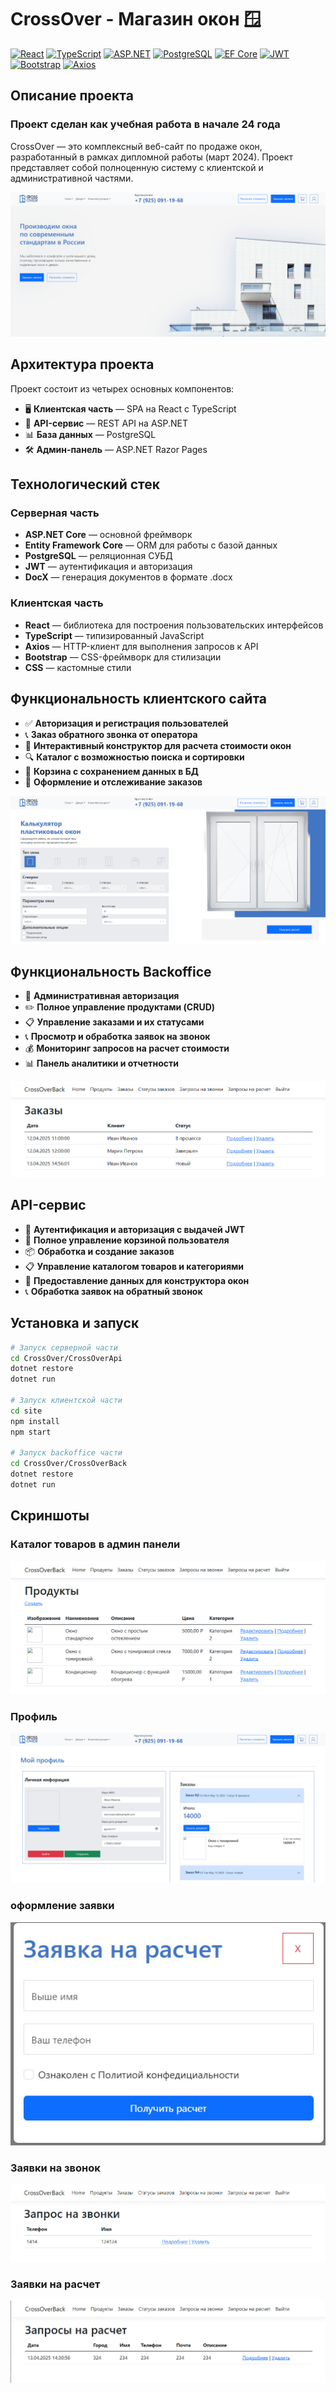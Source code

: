 # CrossOver - Магазин окон 🪟

[![React](https://img.shields.io/badge/React-20232A?style=for-the-badge&logo=react&logoColor=61DAFB)](https://reactjs.org/)
[![TypeScript](https://img.shields.io/badge/TypeScript-007ACC?style=for-the-badge&logo=typescript&logoColor=white)](https://www.typescriptlang.org/)
[![ASP.NET](https://img.shields.io/badge/ASP.NET-512BD4?style=for-the-badge&logo=dotnet&logoColor=white)](https://dotnet.microsoft.com/apps/aspnet)
[![PostgreSQL](https://img.shields.io/badge/PostgreSQL-316192?style=for-the-badge&logo=postgresql&logoColor=white)](https://www.postgresql.org/)
[![EF Core](https://img.shields.io/badge/EF_Core-512BD4?style=for-the-badge&logo=dotnet&logoColor=white)](https://docs.microsoft.com/ef/)
[![JWT](https://img.shields.io/badge/JWT-000000?style=for-the-badge&logo=jsonwebtokens&logoColor=white)](https://jwt.io/)
[![Bootstrap](https://img.shields.io/badge/Bootstrap-563D7C?style=for-the-badge&logo=bootstrap&logoColor=white)](https://getbootstrap.com/)
[![Axios](https://img.shields.io/badge/Axios-5A29E4?style=for-the-badge&logo=axios&logoColor=white)](https://axios-http.com/)

## Описание проекта
### Проект сделан как учебная работа в начале 24 года

CrossOver — это комплексный веб-сайт по продаже окон, разработанный в рамках дипломной работы (март 2024). Проект представляет собой полноценную систему с клиентской и административной частями.

![Главная страница](/images/homepage.png)

## Архитектура проекта

Проект состоит из четырех основных компонентов:

- 🖥️ **Клиентская часть** — SPA на React с TypeScript
- 🔄 **API-сервис** — REST API на ASP.NET
- 📊 **База данных** — PostgreSQL
- 🛠️ **Админ-панель** — ASP.NET Razor Pages

## Технологический стек

### Серверная часть

- **ASP.NET Core** — основной фреймворк
- **Entity Framework Core** — ORM для работы с базой данных
- **PostgreSQL** — реляционная СУБД
- **JWT** — аутентификация и авторизация
- **DocX** — генерация документов в формате .docx

### Клиентская часть

- **React** — библиотека для построения пользовательских интерфейсов
- **TypeScript** — типизированный JavaScript
- **Axios** — HTTP-клиент для выполнения запросов к API
- **Bootstrap** — CSS-фреймворк для стилизации
- **CSS** — кастомные стили

## Функциональность клиентского сайта

- ✅ **Авторизация и регистрация пользователей**
- 📞 **Заказ обратного звонка от оператора**
- 🔧 **Интерактивный конструктор для расчета стоимости окон**
- 🔍 **Каталог с возможностью поиска и сортировки**
- 🛒 **Корзина с сохранением данных в БД**
- 📝 **Оформление и отслеживание заказов**

![Пример интерфейса](/images/calculator.png)

## Функциональность Backoffice

- 🔑 **Административная авторизация**
- ✏️ **Полное управление продуктами (CRUD)**
- 📋 **Управление заказами и их статусами**
- 📞 **Просмотр и обработка заявок на звонок**
- 💰 **Мониторинг запросов на расчет стоимости**
- 📊 **Панель аналитики и отчетности**

![Панель администратора](/images/adminorders.jpg)

## API-сервис

- 🔐 **Аутентификация и авторизация с выдачей JWT**
- 🛒 **Полное управление корзиной пользователя**
- 📦 **Обработка и создание заказов**
- 📋 **Управление каталогом товаров и категориями**
- 🧩 **Предоставление данных для конструктора окон**
- 📞 **Обработка заявок на обратный звонок**

## Установка и запуск

```bash
# Запуск серверной части
cd CrossOver/CrossOverApi
dotnet restore
dotnet run

# Запуск клиентской части
cd site
npm install
npm start

# Запуск backoffice части
cd CrossOver/CrossOverBack
dotnet restore
dotnet run
```

## Скриншоты

### Каталог товаров в админ панели
![Каталог товаров в админ панели](/images/adminproducts.jpg)
### Профиль
![Профиль](/images/profile.jpg)
### оформление заявки
![Оформление заявки](/images/modalrequest.jpg)
### Заявки на звонок
![Заявки на звонок](/images/admincalls.jpg)
### Заявки на расчет
![Заявки на расчет](/images/adminrequests.jpg)
